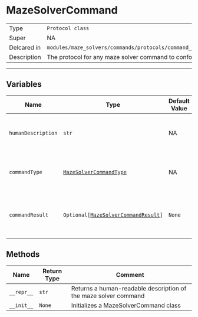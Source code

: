 # MazeSolverCommand

| | |
-|-
Type | `Protocol class`
Super | NA
Delcared in | `modules/maze_solvers/commands/protocols/command_protocol.py`
Description | The protocol for any maze solver command to conform to.

---

## Variables

Name | Type | Default Value | Comment
 --- | --- | --- | ---
`humanDescription` | `str` | NA | Human-readable description of the command
`commandType` | [`MazeSolverCommandType`](MazeSolverCommandType) | NA | Type of the command (e.g., `.movement`)
`commandResult` | `Optional[`[`MazeSolverCommandResult`](MazeSolverCommandResult)`]` | `None` | Result of command – `None` if command not completed.

## Methods

Name | Return Type | Comment
 --- | --- | ---
 `__repr__` | `str` | Returns a human-readable description of the maze solver command
 `__init__` | `None` | Initializes a MazeSolverCommand class